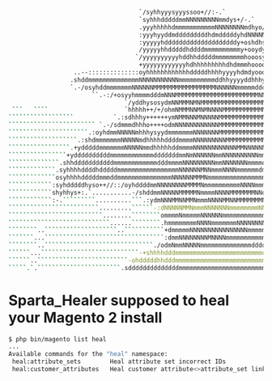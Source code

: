 ```sh

                                    `/syhhyyysyyyssoo+//:-.`
                                    `syhhhdddddmmNNNNNNNNNmmdys+/-.`
                                    .yyyhhhhhdmmmmmmmmmmmNNNNNNNNmdhyo/-.`
                                    :yyyhyyddmdddddddddhdmdddddyhdNNNNNNmhyo/-`
                                    :yyyyyhddddddddddddddddddddy+oshdhshdmNNmdy+-
                                    /yyyyyhhdddddhddddmmmmmmmmmmy+ooydyssyyyhhy-`
                                   `/yyyyyyyyyyhddhhdddddmmmmmmmmhooosyyysssss-
                                    +yyyyyyyyyyyyhdhhhhhhhhhdhdmmmhooooooosys.
                  ..--::::::::::::::oyhhhhhhhhhhhhdddddhhhhyyyyhdmdyoooooosyo
                 .shddmmmmmmmmmmmmmmNNNNNNNNNNNmmmmmmmmmmddhhyyyyddhhhyyhhhoo               ``
                 `.-/osyhddmmmmmmmNNNNNNMMMMMMMMMMMMMMMMMNNNNNNmmmmmddddddhs+              `
                       ``.-:/+osyyhmmmmdddmNNNMMMMMMMMMMMMMMMMMMMMMMMNNNNNmmdyso+/:--.`     ```
                                `/yddhysosydmNNMMMNMNMMMMMMMMMMMMMMMMMMMNNNNmmmmmmmmddhyso/:.````
 ```   ````                     `hhhhh++/+/ohmNMMMNNMNMNNNNMMMMMMMMMMMMNNmmmmmmmmmmmmmmmmmmddyo````
``````````````````           `.:sdhhhy++++++ymNMMNNNMNNNNNMMMMMMMMMMMMMNm/:://+++ooosssssssso+:`````
```````````````````````` `.-/sdmmmdhhho++++odmNNNNNNNNNNNNMMMMMMMMMMMMMNh                     ``````
``````````````````````.:oyhdmmNNNNNmhhhysyydmmmmmmmNNNNNNNMMMMMMMMMMMMMNo                     ``````
```````````````````.:shdmmmmmmmNNNNNmdhhhhhddddmmmmNNNNNNNNNMMMMMMMMMMMNs                      `````
`````````````````.+ydddddmmmmmmmNNNNNmmdhhhhhddmmmmNNNNNNNNNNNNMMNNNNNNms                      `````
````````````````+yddddddddddmmmmmmmmmmmmdddddddmmNmNNNNNNmmNNNNNNNNNNmmmy                       ````
``````````````.shhdddddddddddmmmmmmmmmmmmdddmmmmNNNNNNNNNmmNNNNNNNmmmmdms                        ```
`````````````.syhhhhddddhdddddmmmmmmmmmmmmmmmmmNNNNNNMNNmmmNNNNmmmmmmdmm/                          `
`````````````osyhhhhdddddmmmddmmmmmmmmmmmmmmmNNNNNNMMMNmmmmmmmmmmmmmmmmd`
````````````:syhdddddhyso++//::/oyhddddmmNNNNNNNNMMMMNmmmmmmmmmmNNNNmmm/
````````````shyhhys+:.`...........-/shddmmNNNNNMMMMMNmmmmNNNNMMMMMMMNNd.
````````````:-.`````````..........```.:ydmNNNMMNNMMNmmmNNNNMMNNMMMMMMMNh`
`````````````````````````.........``````-:dNNNNNMMNmmmNNNNNNNmmmmmmmmNNN+
``````````````````````````........````````ommmmNmmmmmNNNNNNmmmmmmmmmmmmmdo-`
````````````````````````````......````````.hmmmmmmmmNNNNmmmmmmmNNNNNNNNmmmmy::.
````````..````````````````````..```````````+dmmmmmNNNNNNNNNNNNNNNNmmmmmdddddddy-`
```````...`````````````````````````````````:dmmNNNNNNNNMNNNNmmmmmmmmmmmdddddddhhyo:`
````````..``````````````````````````````./odmNmmNNNNNmmmmmmmmmmmmmmddddddddhhhhhhhhhs:`
``````...```````````````````````````-+shhhhdddmmmmmmmmmmmmmmmmmmmmmmmmdddddddhhhhhhhdNh/`` `
``````..`````````````````````````-ohdddddhhdddmmmmmmmmmmmmmmmmmmmmmmmmmmmmmmddhhhhhhhdNNh+-````
`````.`.```````````````````````.sddddddddddddddmmmmmmmmmmmmmmmmmmmmmmmmmmmmmddddhhhhhhdmNmdy/.```
```

# Sparta_Healer supposed to heal your Magento 2 install
```sh
$ php bin/magento list heal
...
Available commands for the "heal" namespace:
 heal:attribute_sets        Heal attribute set incorrect IDs
 heal:customer_attributes   Heal customer attribute<>attribute_set links
```
